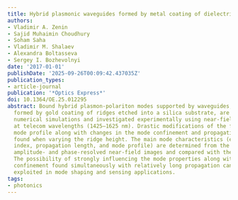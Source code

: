 ```yaml
---
title: Hybrid plasmonic waveguides formed by metal coating of dielectric ridges
authors:
- Vladimir A. Zenin
- Sajid Muhaimin Choudhury
- Soham Saha
- Vladimir M. Shalaev
- Alexandra Boltasseva
- Sergey I. Bozhevolnyi
date: '2017-01-01'
publishDate: '2025-09-26T00:09:42.437035Z'
publication_types:
- article-journal
publication: '*Optics Express*'
doi: 10.1364/OE.25.012295
abstract: Bound hybrid plasmon-polariton modes supported by waveguides, which are
  formed by gold coating of ridges etched into a silica substrate, are analyzed using
  numerical simulations and investigated experimentally using near-field microscopy
  at telecom wavelengths (1425–1625 nm). Drastic modifications of the fundamental
  mode profile along with changes in the mode confinement and propagation loss are
  found when varying the ridge height. The main mode characteristics (effective mode
  index, propagation length, and mode profile) are determined from the experimental
  amplitude- and phase-resolved near-field images and compared with the simulations.
  The possibility of strongly influencing the mode properties along with subwavelength
  confinement found simultaneously with relatively long propagation can further be
  exploited in mode shaping and sensing applications.
tags:
- photonics
---
```

